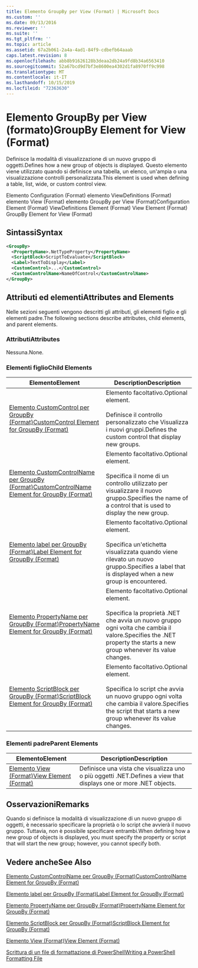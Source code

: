 ```yaml
---
title: Elemento GroupBy per View (Format) | Microsoft Docs
ms.custom: ''
ms.date: 09/13/2016
ms.reviewer: ''
ms.suite: ''
ms.tgt_pltfrm: ''
ms.topic: article
ms.assetid: 67a2b061-2a4a-4ad1-84f9-cdbefb64aaab
caps.latest.revision: 8
ms.openlocfilehash: abb8b91626128b3deaa2db24a9fd8b34a6563410
ms.sourcegitcommit: 52a67bcd9d7bf3e8600ea4302d1fa8970ff9c998
ms.translationtype: MT
ms.contentlocale: it-IT
ms.lasthandoff: 10/15/2019
ms.locfileid: "72363630"
---
```

# <a name="groupby-element-for-view-format"></a><span data-ttu-id="ebc1a-102">Elemento GroupBy per View (formato)</span><span class="sxs-lookup"><span data-stu-id="ebc1a-102">GroupBy Element for View (Format)</span></span>

<span data-ttu-id="ebc1a-103">Definisce la modalità di visualizzazione di un nuovo gruppo di oggetti.</span><span class="sxs-lookup"><span data-stu-id="ebc1a-103">Defines how a new group of objects is displayed.</span></span> <span data-ttu-id="ebc1a-104">Questo elemento viene utilizzato quando si definisce una tabella, un elenco, un'ampia o una visualizzazione controlli personalizzata.</span><span class="sxs-lookup"><span data-stu-id="ebc1a-104">This element is used when defining a table, list, wide, or custom control view.</span></span>

<span data-ttu-id="ebc1a-105">Elemento Configuration (Format) elemento ViewDefinitions (Format) elemento View (Format) elemento GroupBy per View (Format)</span><span class="sxs-lookup"><span data-stu-id="ebc1a-105">Configuration Element (Format) ViewDefinitions Element (Format) View Element (Format) GroupBy Element for View (Format)</span></span>

## <a name="syntax"></a><span data-ttu-id="ebc1a-106">Sintassi</span><span class="sxs-lookup"><span data-stu-id="ebc1a-106">Syntax</span></span>

```xml
<GroupBy>
  <PropertyName>.NetTypeProperty</PropertyName>
  <ScriptBlock>ScriptToEvaluate</ScriptBlock>
  <Label>TextToDisplay</Label>
  <CustomControl>...</CustomControl>
  <CustomControlName>NameOfControl</CustomControlName>
</GroupBy>
```

## <a name="attributes-and-elements"></a><span data-ttu-id="ebc1a-107">Attributi ed elementi</span><span class="sxs-lookup"><span data-stu-id="ebc1a-107">Attributes and Elements</span></span>

<span data-ttu-id="ebc1a-108">Nelle sezioni seguenti vengono descritti gli attributi, gli elementi figlio e gli elementi padre.</span><span class="sxs-lookup"><span data-stu-id="ebc1a-108">The following sections describe attributes, child elements, and parent elements.</span></span>

### <a name="attributes"></a><span data-ttu-id="ebc1a-109">Attributi</span><span class="sxs-lookup"><span data-stu-id="ebc1a-109">Attributes</span></span>

<span data-ttu-id="ebc1a-110">Nessuna.</span><span class="sxs-lookup"><span data-stu-id="ebc1a-110">None.</span></span>

### <a name="child-elements"></a><span data-ttu-id="ebc1a-111">Elementi figlio</span><span class="sxs-lookup"><span data-stu-id="ebc1a-111">Child Elements</span></span>

|<span data-ttu-id="ebc1a-112">Elemento</span><span class="sxs-lookup"><span data-stu-id="ebc1a-112">Element</span></span>|<span data-ttu-id="ebc1a-113">Description</span><span class="sxs-lookup"><span data-stu-id="ebc1a-113">Description</span></span>|
|-------------|-----------------|
|[<span data-ttu-id="ebc1a-114">Elemento CustomControl per GroupBy (Format)</span><span class="sxs-lookup"><span data-stu-id="ebc1a-114">CustomControl Element for GroupBy (Format)</span></span>](./customcontrol-element-for-groupby-format.md)|<span data-ttu-id="ebc1a-115">Elemento facoltativo.</span><span class="sxs-lookup"><span data-stu-id="ebc1a-115">Optional element.</span></span><br /><br /> <span data-ttu-id="ebc1a-116">Definisce il controllo personalizzato che Visualizza i nuovi gruppi.</span><span class="sxs-lookup"><span data-stu-id="ebc1a-116">Defines the custom control that display new groups.</span></span>|
|[<span data-ttu-id="ebc1a-117">Elemento CustomControlName per GroupBy (Format)</span><span class="sxs-lookup"><span data-stu-id="ebc1a-117">CustomControlName Element for GroupBy (Format)</span></span>](./customcontrolname-element-for-groupby-format.md)|<span data-ttu-id="ebc1a-118">Elemento facoltativo.</span><span class="sxs-lookup"><span data-stu-id="ebc1a-118">Optional element.</span></span><br /><br /> <span data-ttu-id="ebc1a-119">Specifica il nome di un controllo utilizzato per visualizzare il nuovo gruppo.</span><span class="sxs-lookup"><span data-stu-id="ebc1a-119">Specifies the name of a control that is used to display the new group.</span></span>|
|[<span data-ttu-id="ebc1a-120">Elemento label per GroupBy (Format)</span><span class="sxs-lookup"><span data-stu-id="ebc1a-120">Label Element for GroupBy (Format)</span></span>](./label-element-for-groupby-format.md)|<span data-ttu-id="ebc1a-121">Elemento facoltativo.</span><span class="sxs-lookup"><span data-stu-id="ebc1a-121">Optional element.</span></span><br /><br /> <span data-ttu-id="ebc1a-122">Specifica un'etichetta visualizzata quando viene rilevato un nuovo gruppo.</span><span class="sxs-lookup"><span data-stu-id="ebc1a-122">Specifies a label that is displayed when a new group is encountered.</span></span>|
|[<span data-ttu-id="ebc1a-123">Elemento PropertyName per GroupBy (Format)</span><span class="sxs-lookup"><span data-stu-id="ebc1a-123">PropertyName Element for GroupBy (Format)</span></span>](./propertyname-element-for-groupby-format.md)|<span data-ttu-id="ebc1a-124">Elemento facoltativo.</span><span class="sxs-lookup"><span data-stu-id="ebc1a-124">Optional element.</span></span><br /><br /> <span data-ttu-id="ebc1a-125">Specifica la proprietà .NET che avvia un nuovo gruppo ogni volta che cambia il valore.</span><span class="sxs-lookup"><span data-stu-id="ebc1a-125">Specifies the .NET property the starts a new group whenever its value changes.</span></span>|
|[<span data-ttu-id="ebc1a-126">Elemento ScriptBlock per GroupBy (Format)</span><span class="sxs-lookup"><span data-stu-id="ebc1a-126">ScriptBlock Element for GroupBy (Format)</span></span>](./scriptblock-element-for-groupby-format.md)|<span data-ttu-id="ebc1a-127">Elemento facoltativo.</span><span class="sxs-lookup"><span data-stu-id="ebc1a-127">Optional element.</span></span><br /><br /> <span data-ttu-id="ebc1a-128">Specifica lo script che avvia un nuovo gruppo ogni volta che cambia il valore.</span><span class="sxs-lookup"><span data-stu-id="ebc1a-128">Specifies the script that starts a new group whenever its value changes.</span></span>|

### <a name="parent-elements"></a><span data-ttu-id="ebc1a-129">Elementi padre</span><span class="sxs-lookup"><span data-stu-id="ebc1a-129">Parent Elements</span></span>

|<span data-ttu-id="ebc1a-130">Elemento</span><span class="sxs-lookup"><span data-stu-id="ebc1a-130">Element</span></span>|<span data-ttu-id="ebc1a-131">Description</span><span class="sxs-lookup"><span data-stu-id="ebc1a-131">Description</span></span>|
|-------------|-----------------|
|[<span data-ttu-id="ebc1a-132">Elemento View (Format)</span><span class="sxs-lookup"><span data-stu-id="ebc1a-132">View Element (Format)</span></span>](./view-element-format.md)|<span data-ttu-id="ebc1a-133">Definisce una vista che visualizza uno o più oggetti .NET.</span><span class="sxs-lookup"><span data-stu-id="ebc1a-133">Defines a view that displays one or more .NET objects.</span></span>|

## <a name="remarks"></a><span data-ttu-id="ebc1a-134">Osservazioni</span><span class="sxs-lookup"><span data-stu-id="ebc1a-134">Remarks</span></span>

<span data-ttu-id="ebc1a-135">Quando si definisce la modalità di visualizzazione di un nuovo gruppo di oggetti, è necessario specificare la proprietà o lo script che avvierà il nuovo gruppo. Tuttavia, non è possibile specificare entrambi.</span><span class="sxs-lookup"><span data-stu-id="ebc1a-135">When defining how a new group of objects is displayed, you must specify the property or script that will start the new group; however, you cannot specify both.</span></span>

## <a name="see-also"></a><span data-ttu-id="ebc1a-136">Vedere anche</span><span class="sxs-lookup"><span data-stu-id="ebc1a-136">See Also</span></span>

[<span data-ttu-id="ebc1a-137">Elemento CustomControlName per GroupBy (Format)</span><span class="sxs-lookup"><span data-stu-id="ebc1a-137">CustomControlName Element for GroupBy (Format)</span></span>](./customcontrolname-element-for-groupby-format.md)

[<span data-ttu-id="ebc1a-138">Elemento label per GroupBy (Format)</span><span class="sxs-lookup"><span data-stu-id="ebc1a-138">Label Element for GroupBy (Format)</span></span>](./label-element-for-groupby-format.md)

[<span data-ttu-id="ebc1a-139">Elemento PropertyName per GroupBy (Format)</span><span class="sxs-lookup"><span data-stu-id="ebc1a-139">PropertyName Element for GroupBy (Format)</span></span>](./propertyname-element-for-groupby-format.md)

[<span data-ttu-id="ebc1a-140">Elemento ScriptBlock per GroupBy (Format)</span><span class="sxs-lookup"><span data-stu-id="ebc1a-140">ScriptBlock Element for GroupBy (Format)</span></span>](./scriptblock-element-for-groupby-format.md)

[<span data-ttu-id="ebc1a-141">Elemento View (Format)</span><span class="sxs-lookup"><span data-stu-id="ebc1a-141">View Element (Format)</span></span>](./view-element-format.md)

[<span data-ttu-id="ebc1a-142">Scrittura di un file di formattazione di PowerShell</span><span class="sxs-lookup"><span data-stu-id="ebc1a-142">Writing a PowerShell Formatting File</span></span>](./writing-a-powershell-formatting-file.md)
